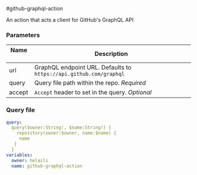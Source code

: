 #github-graphql-action

An action that acts a client for GitHub's GraphQL API

### Parameters
| Name  | Description |
|-------|-------------|
| url   | GraphQL endpoint URL. Defaults to `https://api.github.com/graphql`  |
| query | Query file path within the repo. _Required_  |
| accept | `Accept` header to set in the query. _Optional_   |


### Query file

```yaml
query:
  query($owner:String!, $name:String!) {
    repository(owner:$owner, name:$name) {
  	 name
   }
  }
variables:
  owner: helaili
  name: github-graphql-action
```
